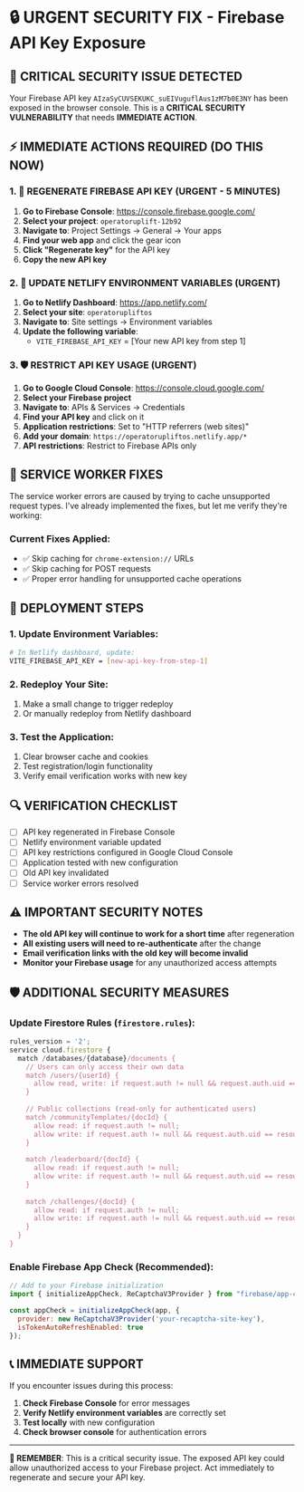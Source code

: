 # 🔒 URGENT SECURITY FIX - Firebase API Key Exposure

## 🚨 CRITICAL SECURITY ISSUE DETECTED

Your Firebase API key `AIzaSyCUVSEKUKC_suEIVuguflAus1zM7b0E3NY` has been exposed in the browser console. This is a **CRITICAL SECURITY VULNERABILITY** that needs **IMMEDIATE ACTION**.

## ⚡ IMMEDIATE ACTIONS REQUIRED (DO THIS NOW)

### 1. 🔑 REGENERATE FIREBASE API KEY (URGENT - 5 MINUTES)

1. **Go to Firebase Console**: https://console.firebase.google.com/
2. **Select your project**: `operatoruplift-12b92`
3. **Navigate to**: Project Settings → General → Your apps
4. **Find your web app** and click the gear icon
5. **Click "Regenerate key"** for the API key
6. **Copy the new API key**

### 2. 🔄 UPDATE NETLIFY ENVIRONMENT VARIABLES (URGENT)

1. **Go to Netlify Dashboard**: https://app.netlify.com/
2. **Select your site**: `operatorupliftos`
3. **Navigate to**: Site settings → Environment variables
4. **Update the following variable**:
   - `VITE_FIREBASE_API_KEY` = [Your new API key from step 1]

### 3. 🛡️ RESTRICT API KEY USAGE (URGENT)

1. **Go to Google Cloud Console**: https://console.cloud.google.com/
2. **Select your Firebase project**
3. **Navigate to**: APIs & Services → Credentials
4. **Find your API key** and click on it
5. **Application restrictions**: Set to "HTTP referrers (web sites)"
6. **Add your domain**: `https://operatorupliftos.netlify.app/*`
7. **API restrictions**: Restrict to Firebase APIs only

## 🔧 SERVICE WORKER FIXES

The service worker errors are caused by trying to cache unsupported request types. I've already implemented the fixes, but let me verify they're working:

### Current Fixes Applied:
- ✅ Skip caching for `chrome-extension://` URLs
- ✅ Skip caching for POST requests
- ✅ Proper error handling for unsupported cache operations

## 🚀 DEPLOYMENT STEPS

### 1. Update Environment Variables:
```bash
# In Netlify dashboard, update:
VITE_FIREBASE_API_KEY = [new-api-key-from-step-1]
```

### 2. Redeploy Your Site:
1. Make a small change to trigger redeploy
2. Or manually redeploy from Netlify dashboard

### 3. Test the Application:
1. Clear browser cache and cookies
2. Test registration/login functionality
3. Verify email verification works with new key

## 🔍 VERIFICATION CHECKLIST

- [ ] API key regenerated in Firebase Console
- [ ] Netlify environment variable updated
- [ ] API key restrictions configured in Google Cloud Console
- [ ] Application tested with new configuration
- [ ] Old API key invalidated
- [ ] Service worker errors resolved

## ⚠️ IMPORTANT SECURITY NOTES

- **The old API key will continue to work for a short time** after regeneration
- **All existing users will need to re-authenticate** after the change
- **Email verification links with the old key will become invalid**
- **Monitor your Firebase usage** for any unauthorized access attempts

## 🛡️ ADDITIONAL SECURITY MEASURES

### Update Firestore Rules (`firestore.rules`):
```javascript
rules_version = '2';
service cloud.firestore {
  match /databases/{database}/documents {
    // Users can only access their own data
    match /users/{userId} {
      allow read, write: if request.auth != null && request.auth.uid == userId;
    }
    
    // Public collections (read-only for authenticated users)
    match /communityTemplates/{docId} {
      allow read: if request.auth != null;
      allow write: if request.auth != null && request.auth.uid == resource.data.createdBy;
    }
    
    match /leaderboard/{docId} {
      allow read: if request.auth != null;
      allow write: if request.auth != null && request.auth.uid == resource.data.userId;
    }
    
    match /challenges/{docId} {
      allow read: if request.auth != null;
      allow write: if request.auth != null && request.auth.uid == resource.data.createdBy;
    }
  }
}
```

### Enable Firebase App Check (Recommended):
```javascript
// Add to your Firebase initialization
import { initializeAppCheck, ReCaptchaV3Provider } from "firebase/app-check";

const appCheck = initializeAppCheck(app, {
  provider: new ReCaptchaV3Provider('your-recaptcha-site-key'),
  isTokenAutoRefreshEnabled: true
});
```

## 📞 IMMEDIATE SUPPORT

If you encounter issues during this process:
1. **Check Firebase Console** for error messages
2. **Verify Netlify environment variables** are correctly set
3. **Test locally** with new configuration
4. **Check browser console** for authentication errors

---

**🚨 REMEMBER**: This is a critical security issue. The exposed API key could allow unauthorized access to your Firebase project. Act immediately to regenerate and secure your API key. 